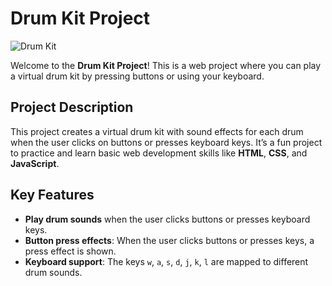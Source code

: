 # Drum Kit Project

![Drum Kit](https://github.com/user-attachments/assets/51679e85-a393-4d28-8d23-6df67226216f)

Welcome to the **Drum Kit Project**! This is a web project where you can play a virtual drum kit by pressing buttons or using your keyboard. 

## Project Description

This project creates a virtual drum kit with sound effects for each drum when the user clicks on buttons or presses keyboard keys. It’s a fun project to practice and learn basic web development skills like **HTML**, **CSS**, and **JavaScript**.

## Key Features

- **Play drum sounds** when the user clicks buttons or presses keyboard keys.
- **Button press effects**: When the user clicks buttons or presses keys, a press effect is shown.
- **Keyboard support**: The keys `w`, `a`, `s`, `d`, `j`, `k`, `l` are mapped to different drum sounds.
